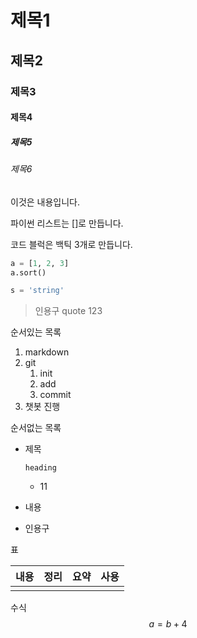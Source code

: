 # 제목1

## 제목2

### 제목3

#### 제목4

##### 제목5

###### 제목6



이것은 내용입니다.

파이썬 리스트는 []로 만듭니다.

코드 블럭은 백틱 3개로 만듭니다.

```python
a = [1, 2, 3]
a.sort()

s = 'string'
```



> 인용구 quote
> 123



순서있는 목록

1. markdown
2. git
   1. init
   2. add
   3. commit
3. 챗봇 진행



순서없는 목록

- 제목

  ```
  heading
  ```

  - 11

- 내용

- 인용구



표

| 내용 | 정리 | 요약 | 사용 |
| ---- | ---- | ---- | ---- |
|      |      |      |      |



수식
$$
a = b+4
$$


